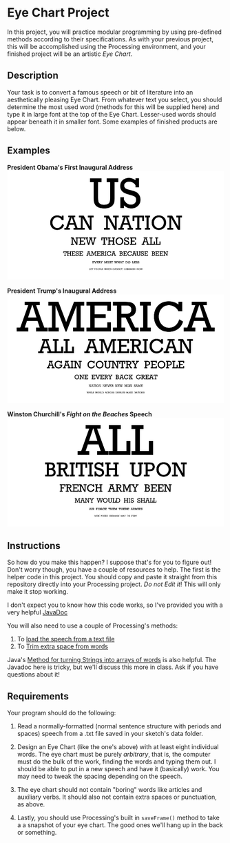 # Eye Chart Project

In this project, you will practice modular programming by using pre-defined
methods according to their specifications. As with your previous project, this
will be accomplished using the Processing environment, and your finished
project will be an artistic _Eye Chart_.

## Description

Your task is to convert a famous speech or bit of literature into an
aesthetically pleasing Eye Chart. From whatever text you select, you should
determine the most used word (methods for this will be supplied here) and type
it in large font at the top of the Eye Chart. Lesser-used words should appear
beneath it in smaller font. Some examples of finished products are below.

## Examples

**President Obama's First Inaugural Address**
![Obama's Inaugrual Address](obama.png)

**President Trump's Inaugural Address**
![Trump's Inaugural Address](trump.png)

**Winston Churchill's _Fight on the Beaches_ Speech**
![We Shall Fight on the Beaches](beaches.png)

## Instructions

So how do you make this happen? I suppose that's for you to figure out! Don't
worry though, you have a couple of resources to help. The first is the helper
code in this project. You should copy and paste it straight from this
repository directly into your Processing project. _Do not Edit it_! This will
only make it stop working.

I don't expect you to know how this code works, so I've provided you with a
very helpful [JavaDoc](FriendsbaltCS.github.io/docs/Intro/EyeChart/index.html)

You will also need to use a couple of Processing's methods:

1. To [load the speech from a text file](https://processing.org/reference/loadStrings_.html)
2. To [Trim extra space from words](https://processing.org/reference/trim_.html)

Java's [Method for turning Strings into arrays of words](https://docs.oracle.com/javase/7/docs/api/java/lang/String.html#split(java.lang.String))
is also helpful. The Javadoc here is tricky, but we'll discuss this more in class. Ask if you have questions about it!

## Requirements

Your program should do the following:

1. Read a normally-formatted (normal sentence structure with periods and spaces)
speech from a .txt file saved in your sketch's data folder.

2. Design an Eye Chart (like the one's above) with at least eight individual
words. The eye chart must be purely _arbitrary_, that is, the computer must do
the bulk of the work, finding the words and typing them out. I should be able
to put in a new speech and have it (basically) work. You may need to tweak the
spacing depending on the speech.

3. The eye chart should not contain "boring" words like articles and auxiliary
verbs. It should also not contain extra spaces or punctuation, as above.

4. Lastly, you should use Processing's built in `saveFrame()` method to take a
a snapshot of your eye chart. The good ones we'll hang up in the back or
something.
